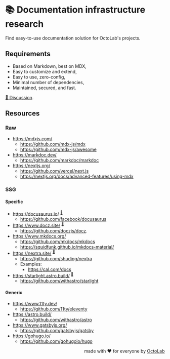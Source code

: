 # 📚 Documentation infrastructure research

Find easy-to-use documentation solution for OctoLab's projects.

## Requirements

- Based on Markdown, best on MDX,
- Easy to customize and extend,
- Easy to use, zero-config,
- Minimal number of dependencies,
- Maintained, secured, and fast.

[💬 Discussion](https://github.com/under-the-hood/docs/discussions/2).

## Resources

### Raw

- https://mdxjs.com/
  - https://github.com/mdx-js/mdx
  - https://github.com/mdx-js/awesome
- https://markdoc.dev/
  - https://github.com/markdoc/markdoc
- https://nextjs.org/
  - https://github.com/vercel/next.js
  - https://nextjs.org/docs/advanced-features/using-mdx

### SSG

#### Specific

- https://docusaurus.io/ <sup>[🔬](src/docusaurus)</sup>
  - https://github.com/facebook/docusaurus
- https://www.docz.site/ <sup>[🔬](src/docz)</sup>
  - https://github.com/doczjs/docz.
- https://www.mkdocs.org/
  - https://github.com/mkdocs/mkdocs
  - https://squidfunk.github.io/mkdocs-material/
- https://nextra.site/ <sup>[🔬](src/nextra)</sup>
  - https://github.com/shuding/nextra
  - Examples:
    - https://cal.com/docs
- https://starlight.astro.build/ <sup>[🔬](src/starlight)</sup>
  - https://github.com/withastro/starlight

#### Generic

- https://www.11ty.dev/
  - https://github.com/11ty/eleventy
- https://astro.build/
  - https://github.com/withastro/astro
- https://www.gatsbyjs.org/
  - https://github.com/gatsbyjs/gatsby
- https://gohugo.io/
  - https://github.com/gohugoio/hugo

<p align="right">made with ❤️ for everyone by <a href="https://www.octolab.org/">OctoLab</a></p>
